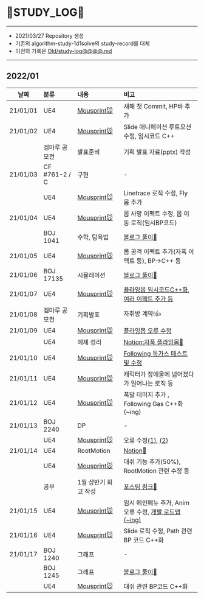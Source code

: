 # 📜STUDY_LOG📜
---
- 2021/03/27 Repository 생성
- 기존의 algorithm-study-1d1solve의 study-record를 대체
- 이전의 기록은 [Old/study-log@@@@.md](https://github.com/Oriburger/oriburger_study_log/blob/main/Old/study_log_2021.md)
---
## 2022/01

<div markdown="1">

|날짜|분류|내용|비고|
|----|:----|:----|:----|
|21/01/01|UE4|[Mousprint🐭](https://github.com/Oriburger/ue4_mousprint_)|새해 첫 Commit, HP바 추가|
|21/01/02|UE4|[Mousprint🐭](https://github.com/Oriburger/ue4_mousprint_)|Slide 애니메이션 루트모션 수정, 임시코드 C++|
||겜마루 공모전|발표준비|기획 발표 자료(pptx) 작성|-|
|21/01/03|CF #761-2 / C|구현|-|
||UE4|[Mousprint🐭](https://github.com/Oriburger/ue4_mousprint_)|Linetrace 로직 수정, Fly 몹 추가 |
|21/01/04|UE4|[Mousprint🐭](https://github.com/Oriburger/ue4_mousprint_)|몹 사망 이펙트 수정, 몹 이동 로직(임시BP코드) |
||BOJ 1041|수학, 탐욕법|[블로그 풀이📔](https://blog.naver.com/uss425/222612742652)|
|21/01/05|UE4|[Mousprint🐭](https://github.com/Oriburger/ue4_mousprint_)|몹 공격 이펙트 추가(자폭 이펙트 등), BP->C++ 등|
|21/01/06|BOJ 17135|시뮬레이션|[블로그 풀이📗](https://blog.naver.com/uss425/222614641773)|
|21/01/07|UE4|[Mousprint🐭](https://github.com/Oriburger/ue4_mousprint_)|[플라잉몹 임시코드C++화](https://github.com/Oriburger/ue4_mousprint_/commit/b399049e63ec19128c7b63a02b2667910bcdc834), [여러 이펙트 추가 등](https://github.com/Oriburger/ue4_mousprint_/commit/2ddd95999ce2d4c2d0bde2a527a607a795849987)|
|21/01/08|겜마루 공모전|기획발표|자취방 계약!👍|
|21/01/09|UE4|[Mousprint🐭](https://github.com/Oriburger/ue4_mousprint_)|[플라잉몹 오류 수정](https://github.com/Oriburger/ue4_mousprint_/commit/b8b0c66083068f30dad9a7a1190a027cf5df7f3b)|
||UE4|예제 정리|[Notion:자폭 플라잉몹📑](https://www.notion.so/oriburger/9785f74644214aab9825885f458f7fac)|
|21/01/10|UE4|[Mousprint🐭](https://github.com/Oriburger/ue4_mousprint_)|[Following 독가스 테스트 및  수정](https://github.com/Oriburger/ue4_mousprint_/commits/master)|
|21/01/11|UE4|[Mousprint🐭](https://github.com/Oriburger/ue4_mousprint_)|캐릭터가 장애물에 넘어졌다가 일어나는 로직 등|
|21/01/12|UE4|[Mousprint🐭](https://github.com/Oriburger/ue4_mousprint_)|폭발 데미지 추가 , Following Gas C++화(~ing)|
|21/01/13|BOJ 2240|DP|-|
||UE4|[Mousprint🐭](https://github.com/Oriburger/ue4_mousprint_)|오류 수정[(1)](https://github.com/Oriburger/ue4_mousprint_/commit/556098056d89e77d03131d8ce8b8b84b77b46e50),  [(2)](https://github.com/Oriburger/ue4_mousprint_/commit/e29feca3c1004fc3bb5d55a30bd46094b2930444)|
|21/01/14|UE4|RootMotion|[Notion📒](https://oriburger.notion.site/Root-Motion-cc60a7c44dfd4fd7836dcda2e8828130)|
||UE4|[Mousprint🐭](https://github.com/Oriburger/ue4_mousprint_)|대쉬 기능 추가(50%), RootMotion 관련 수정 등 |
||공부|1월 상반기 회고 작성|[포스팅 링크📑](https://blog.naver.com/uss425/222621857213)|
|21/01/15|UE4|[Mousprint🐭](https://github.com/Oriburger/ue4_mousprint_)|임시 메인메뉴 추가, Anim 오류 수정, [개발 로드맵(~ing)](https://oriburger.notion.site/Mousprint-94fa53a30a514273af9dec54c3910555)|
|21/01/16|UE4|[Mousprint🐭](https://github.com/Oriburger/ue4_mousprint_)|Slide 로직 수정, Path 관련 BP 코드 C++화|
|21/01/17|BOJ 1240|그래프|-|
||BOJ 1245|그래프|[블로그 풀이📙](https://blog.naver.com/uss425/222624140789)|
||UE4|[Mousprint🐭](https://github.com/Oriburger/ue4_mousprint_)|대쉬 관련 BP코드 C++화|
</div>

<!--

- 📔📚📙📘📗📒📃📜📄📑

-->
